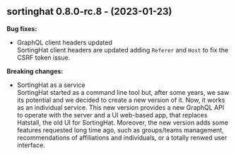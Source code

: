 ## sortinghat 0.8.0-rc.8 - (2023-01-23)

**Bug fixes:**

 * GraphQL client headers updated\
   SortingHat client headers are updated adding `Referer` and `Host` to
   fix the CSRF token issue.

**Breaking changes:**

 * SortingHat as a service\
   SortingHat started as a command line tool but, after some years, we
   saw its potential and we decided to create a new version of it. Now,
   it works as an individual service.  This new version provides a new
   GraphQL API to operate with the server and a UI web-based app, that
   replaces Hatstall, the old UI for SortingHat.  Moreover, the new
   version adds some features requested long time ago, such as
   groups/teams management, recommendations of affiliations and
   individuals, or a totally renwed user interface.


